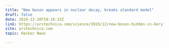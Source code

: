```yaml
---
title: "New boson appears in nuclear decay, breaks standard model"
draft: false
date: 2019-12-20T19:10:33Z
link: https://arstechnica.com/science/2019/12/new-boson-hidden-in-beryllium-decay-check-new-physics-maybe/?utm_medium=RSS&utm_source=hune
site: arstechnica.com
topic: Hacker News  

---
```

